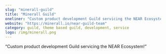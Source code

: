 ```yaml
---
slug: "minerall-guild"
title: "Minerall Guild"
oneliner: "Custom product development Guild servicing the NEAR Ecosystem!"
website: "https://minerall.io/near-guild-team"
category: guild, theme based guild, development, service	
logo: /img/minerall.png
---
```


“Custom product development Guild servicing the NEAR Ecosystem!”

